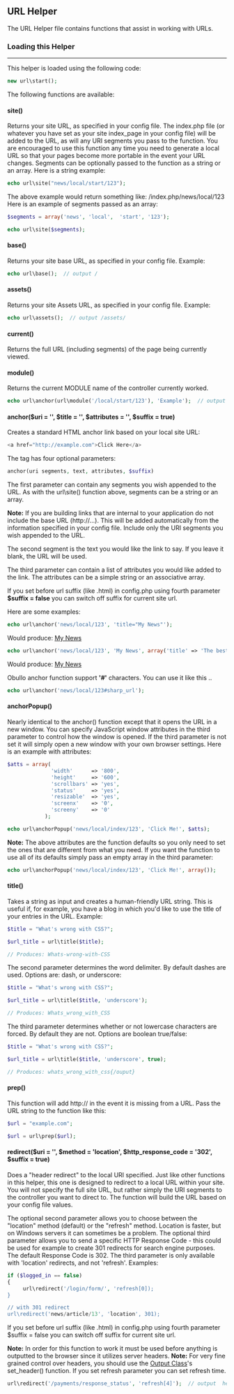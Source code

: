 ## URL Helper

The URL Helper file contains functions that assist in working with URLs.

### Loading this Helper

------

This helper is loaded using the following code:

```php
new url\start();
```

The following functions are available:

#### site()

Returns your site URL, as specified in your config file. The index.php file (or whatever you have set as your site index_page in your config file) will be added to the URL, as will any URI segments you pass to the function. You are encouraged to use this function any time you need to generate a local URL so that your pages become more portable in the event your URL changes. Segments can be optionally passed to the function as a string or an array. Here is a string example:

```php
echo url\site("news/local/start/123");
```

The above example would return something like: /index.php/news/local/123 Here is an example of segments passed as an array:

```php
$segments = array('news', 'local',  'start', '123');

echo url\site($segments);
```

#### base()

Returns your site base URL, as specified in your config file. Example:

```php
echo url\base();  // output /
```

#### assets()

Returns your site Assets URL, as specified in your config file. Example:
 
```php
echo url\assets();  // output /assets/
```

#### current()

Returns the full URL (including segments) of the page being currently viewed.

#### module()

Returns the current MODULE name of the controller currently worked.

```php
echo url\anchor(url\module('/local/start/123'), 'Example');  // output <a href='/index.php/news/local/start/123'>Example</a>
```

#### anchor($uri = '', $title = '', $attributes = '', $suffix = true)

Creates a standard HTML anchor link based on your local site URL:

```php
<a href="http://example.com">Click Here</a>
```

The tag has four optional parameters:

```php
anchor(uri segments, text, attributes, $suffix)
```

The first parameter can contain any segments you wish appended to the URL. As with the url\site() function above, segments can be a string or an array.

**Note:** If you are building links that are internal to your application do not include the base URL (http://...). This will be added automatically from the information specified in your config file. Include only the URI segments you wish appended to the URL.

The second segment is the text you would like the link to say. If you leave it blank, the URL will be used.

The third parameter can contain a list of attributes you would like added to the link. The attributes can be a simple string or an associative array.

If you set before url suffix (like .html) in config.php using fourth parameter **$suffix = false** you can switch off suffix for current site url.

Here are some examples:

```php
echo url\anchor('news/local/123', 'title="My News"');
```

Would produce: <a href="news/local/123" title="My News">My News</a>

```php
echo url\anchor('news/local/123', 'My News', array('title' => 'The best news!'));
```

Would produce: <a href="news/local/123" title="The best news!">My News</a>

Obullo anchor function support **'#'** characters. You can use it like this ..

```php
echo url\anchor('news/local/123#sharp_url');
```

#### anchorPopup()

Nearly identical to the anchor() function except that it opens the URL in a new window. You can specify JavaScript window attributes in the third parameter to control how the window is opened. If the third parameter is not set it will simply open a new window with your own browser settings. Here is an example with attributes:

```php
$atts = array(
              'width'      => '800',
              'height'     => '600',
              'scrollbars' => 'yes',
              'status'     => 'yes',
              'resizable'  => 'yes',
              'screenx'    => '0',
              'screeny'    => '0'
            );

echo url\anchorPopup('news/local/index/123', 'Click Me!', $atts);
```

**Note:** The above attributes are the function defaults so you only need to set the ones that are different from what you need. If you want the function to use all of its defaults simply pass an empty array in the third parameter:

```php
echo url\anchorPopup('news/local/index/123', 'Click Me!', array());
```

#### title()

Takes a string as input and creates a human-friendly URL string. This is useful if, for example, you have a blog in which you'd like to use the title of your entries in the URL. Example:

```php
$title = "What's wrong with CSS?";

$url_title = url\title($title);

// Produces: Whats-wrong-with-CSS
```

The second parameter determines the word delimiter. By default dashes are used. Options are: dash, or underscore:

```php
$title = "What's wrong with CSS?";

$url_title = url\title($title, 'underscore');

// Produces: Whats_wrong_with_CSS
```

The third parameter determines whether or not lowercase characters are forced. By default they are not. Options are boolean true/false:

```php
$title = "What's wrong with CSS?";

$url_title = url\title($title, 'underscore', true);

// Produces: whats_wrong_with_css{/ouput}
```

#### prep()

This function will add http:// in the event it is missing from a URL. Pass the URL string to the function like this:

```php
$url = "example.com";

$url = url\prep($url);
```

#### redirect($uri = '', $method = 'location', $http_response_code = '302', $suffix = true)

Does a "header redirect" to the local URI specified. Just like other functions in this helper, this one is designed to redirect to a local URL within your site. You will not specify the full site URL, but rather simply the URI segments to the controller you want to direct to. The function will build the URL based on your config file values.

The optional second parameter allows you to choose between the "location" method (default) or the "refresh" method. Location is faster, but on Windows servers it can sometimes be a problem. The optional third parameter allows you to send a specific HTTP Response Code - this could be used for example to create 301 redirects for search engine purposes. The default Response Code is 302. The third parameter is only available with 'location' redirects, and not 'refresh'. Examples:

```php
if ($logged_in == false)
{
     url\redirect('/login/form/', 'refresh[0]);
}

// with 301 redirect
url\redirect('news/article/13', 'location', 301);
```

If you set before url suffix (like .html) in config.php using fourth parameter $suffix = false you can switch off suffix for current site url.

**Note:** In order for this function to work it must be used before anything is outputted to the browser since it utilizes server headers.
**Note:** For very fine grained control over headers, you should use the [Output Class](/ob/output/releases/0.0.1)'s set_header() function.
If you set refresh parameter you can set refresh time.

```php
url\redirect('/payments/response_status', 'refresh[4]');  // output  header("Refresh:4;url=/payments/response_status");
```